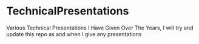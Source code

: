 # TechnicalPresentations
Various Technical Presentations I Have Given Over The Years, I will try and update this repo as and when I give any presentations 
